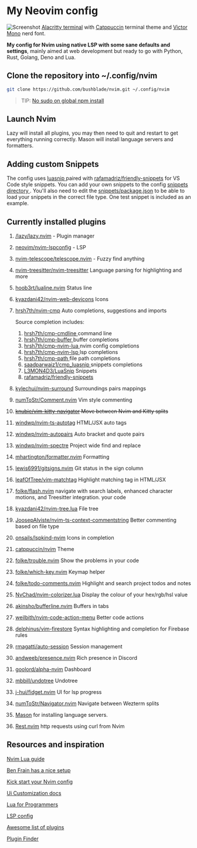 # My Neovim config

![Screenshot](https://res.cloudinary.com/bushblade/image/upload/w_1000/catppuccin.webp)
[Alacritty terminal](https://github.com/alacritty/alacritty) with [Catppuccin](https://github.com/catppuccin/nvim) terminal theme and [Victor Mono](https://github.com/ryanoasis/nerd-fonts/tree/master/patched-fonts/VictorMono) nerd font.

**My config for Nvim using native LSP with some sane defaults and settings**, mainly
aimed at web development but ready to go with Python, Rust, Golang, Deno and Lua.

## Clone the repository into ~/.config/nvim

```bash
git clone https://github.com/bushblade/nvim.git ~/.config/nvim
```

> TIP: [No sudo on global npm install](https://github.com/sindresorhus/guides/blob/main/npm-global-without-sudo.md)

## Launch Nvim

Lazy will install all plugins, you may then need to quit and restart to get
everything running correctly.
Mason will install language servers and formatters.

## Adding custom Snippets

The config uses [ luasnip ](https://github.com/saadparwaiz1/cmp_luasnip) paired
with [rafamadriz/friendly-snippets](https://github.com/rafamadriz/friendly-snippets) for VS Code style snippets.
You can add your own snippets to the config [ snippets directory ](./snippets).
You'll also need to edit the [snippets/package.json](./snippets/package.json) to
be able to load your snippets in the correct file type.
One test snippet is included as an example.

## Currently installed plugins

1. [/lazy/lazy.nvim](https://github.com/folke/lazy.nvim.git) - Plugin manager
2. [neovim/nvim-lspconfig](https://github.com/neovim/nvim-lspconfig) - LSP
3. [nvim-telescope/telescope.nvim](https://github.com/nvim-telescope/telescope.nvim) - Fuzzy find anything
4. [nvim-treesitter/nvim-treesitter](https://github.com/nvim-treesitter/nvim-treesitter) Language parsing for highlighting and more
5. [hoob3rt/lualine.nvim](https://github.com/hoob3rt/lualine.nvim) Status line
6. [kyazdani42/nvim-web-devicons](https://github.com/kyazdani42/nvim-web-devicons) Icons
7. [hrsh7th/nvim-cmp](https://github.com/hrsh7th/nvim-cmp) Auto completions, suggestions and imports

   Source completion includes:

   1. [ hrsh7th/cmp-cmdline ](https://github.com/hrsh7th/cmp-cmdline) command line
   2. [ hrsh7th/cmp-buffer ](https://github.com/hrsh7th/cmp-buffer) buffer completions
   3. [ hrsh7th/cmp-nvim-lua ](https://github.com/hrsh7th/cmp-nvim-lua) nvim config completions
   4. [ hrsh7th/cmp-nvim-lsp ](https://github.com/hrsh7th/cmp-nvim-lsp) lsp completions
   5. [ hrsh7th/cmp-path ](https://github.com/hrsh7th/cmp-path) file path completions
   6. [ saadparwaiz1/cmp_luasnip ](https://github.com/saadparwaiz1/cmp_luasnip) snippets completions
   7. [L3MON4D3/LuaSnip](https://github.com/L3MON4D3/LuaSnip) Snippets
   8. [rafamadriz/friendly-snippets](https://github.com/rafamadriz/friendly-snippets)

8. [kylechui/nvim-surround](https://github.com/kylechui/nvim-surround) Surroundings
   pairs mappings
9. [numToStr/Comment.nvim](https://github.com/numToStr/Comment.nvim) Vim style
   commenting
10. ~~[knubie/vim-kitty-navigator](https://github.com/knubie/vim-kitty-navigator)
    Move between Nvim and Kitty splits~~
11. [windwp/nvim-ts-autotag](https://github.com/windwp/nvim-ts-autotag) HTML/JSX
    auto tags
12. [windwp/nvim-autopairs](https://github.com/windwp/nvim-autopairs) Auto bracket
    and quote pairs
13. [windwp/nvim-spectre](https://github.com/windwp/nvim-spectre) Project wide
    find and replace
14. [mhartington/formatter.nvim](https://github.com/mhartington/formatter.nvim)
    Formatting
15. [lewis6991/gitsigns.nvim](https://github.com/lewis6991/gitsigns.nvim) Git status
    in the sign column
16. [leafOfTree/vim-matchtag](https://github.com/leafOfTree/vim-matchtag)
    Highlight matching tag in HTML/JSX
17. [folke/flash.nvim](https://github.com/folke/flash.nvim) navigate with search labels, enhanced character motions, and Treesitter integration.
    your code
18. [kyazdani42/nvim-tree.lua](https://github.com/kyazdani42/nvim-tree.lua) File
    tree
19. [JoosepAlviste/nvim-ts-context-commentstring](https://github.com/JoosepAlviste/nvim-ts-context-commentstring) Better commenting based on file type
20. [onsails/lspkind-nvim](https://github.com/onsails/lspkind-nvim) Icons in
    completion
21. [catppuccin/nvim](https://github.com/catppuccin/nvim) Theme
22. [folke/trouble.nvim](https://github.com/folke/trouble.nvim) Show the problems
    in your code
23. [folke/which-key.nvim](https://github.com/folke/which-key.nvim) Keymap helper
24. [folke/todo-comments.nvim](https://github.com/folke/todo-comments.nvim)
    Highlight and search project todos and notes
25. [NvChad/nvim-colorizer.lua](https://github.com/NvChad/nvim-colorizer.lua)
    Display the colour of your hex/rgb/hsl value
26. [akinsho/bufferline.nvim](https://github.com/akinsho/bufferline.nvim) Buffers
    in tabs
27. [weilbith/nvim-code-action-menu](https://github.com/weilbith/nvim-code-action-menu) Better code actions
28. [delphinus/vim-firestore](https://github.com/delphinus/vim-firestore) Syntax
    highlighting and completion for Firebase rules
29. [rmagatti/auto-session](https://github.com/rmagatti/auto-session) Session
    management
30. [andweeb/presence.nvim](https://github.com/andweeb/presence.nvim) Rich
    presence in Discord
31. [goolord/alpha-nvim](https://github.com/goolord/alpha-nvim) Dashboard
32. [mbbill/undotree](https://github.com/mbbill/undotree) Undotree
33. [j-hui/fidget.nvim](https://github.com/j-hui/fidget.nvim,) UI for lsp
    progress
34. [numToStr/Navigator.nvim](https://github.com/numToStr/Navigator.nvim)
    Navigate between Wezterm splits
35. [Mason](https://github.com/williamboman/mason.nvim) for installing language
    servers.
36. [Rest.nvim](https://github.com/rest-nvim/rest.nvim) http requests using curl
    from Nvim

## Resources and inspiration

[Nvim Lua guide](https://github.com/nanotee/nvim-lua-guide)

[Ben Frain has a nice setup](https://gist.github.com/benfrain/97f2b91087121b2d4ba0dcc4202d252f)

[Kick start your Nvim config](https://github.com/nvim-lua/kickstart.nvim)

[Ui Customization docs](https://github.com/neovim/nvim-lspconfig/wiki/UI-customization#change-diagnostic-symbols-in-the-sign-column-gutter)

[Lua for Programmers](https://ebens.me/post/lua-for-programmers-part-1/)

[LSP config](https://github.com/neovim/nvim-lspconfig/blob/master/doc/server_configurations.md)

[Awesome list of plugins](https://github.com/rockerBOO/awesome-neovim)

[Plugin Finder](https://neovimcraft.com/)
